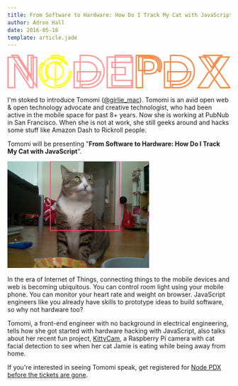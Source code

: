 ```yaml
---
title: From Software to Hardware: How Do I Track My Cat with JavaScript Tomomi Imura @
author: Adron Hall
date: 2016-05-18
template: article.jade
---
```


![Node PDX 2016](nodepdx-2016-logo.png)

I'm stoked to introduce Tomomi (<a href="http://twitter.com/girlie_mac">@girlie_mac</a>). Tomomi is an avid open web &amp; open technology advocate and creative technologist, who had been active in the mobile space for past 8+ years. Now she is working at PubNub in San Francisco. When she is not at work, she still geeks around and hacks some stuff like Amazon Dash to Rickroll people.

Tomomi will be presenting "<strong>From Software to Hardware: How Do I Track My Cat with JavaScript</strong>".

<span class="more"></span>

<img src="jamie-detected.png" class="image float-right" />

In the era of Internet of Things, connecting things to the mobile devices and web is becoming ubiquitous. You can control room light using your mobile phone. You can monitor your heart rate and weight on browser. JavaScript engineers like you already have skills to prototype ideas to build software, so why not hardware too?

Tomomi, a front-end engineer with no background in electrical engineering, tells how she got started with hardware hacking with JavaScript, also talks about her recent fun project, <a href="https://github.com/girliemac/RPi-KittyCam">KittyCam</a>, a Raspberry Pi camera with cat facial detection to see when her cat Jamie is eating while being away from home.

If you're interested in seeing Tomomi speak, get registered for <a href="http://nodepdx.org/" target="_blank">Node PDX before the tickets are gone</a>.
